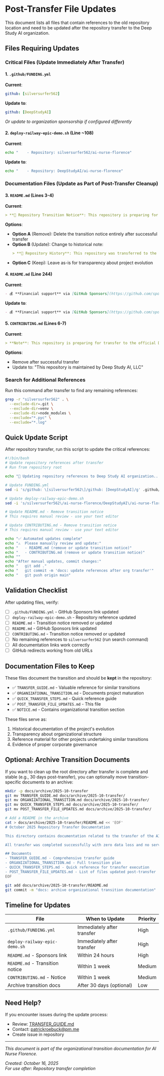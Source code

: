 # Post-Transfer File Updates

This document lists all files that contain references to the old repository location and need to be updated after the repository transfer to the Deep Study AI organization.

## Files Requiring Updates

### Critical Files (Update Immediately After Transfer)

#### 1. `.github/FUNDING.yml`
**Current**: 
```yaml
github: [silversurfer562]
```

**Update to**:
```yaml
github: [DeepStudyAI]
```
*Or update to organization sponsorship if configured differently*

#### 2. `deploy-railway-epic-demo.sh` (Line ~108)
**Current**:
```bash
echo "    - Repository: silversurfer562/ai-nurse-florence"
```

**Update to**:
```bash
echo "    - Repository: DeepStudyAI/ai-nurse-florence"
```

### Documentation Files (Update as Part of Post-Transfer Cleanup)

#### 3. `README.md` (Lines 3-4)
**Current**:
```markdown
> **📢 Repository Transition Notice**: This repository is preparing for transfer to the official Deep Study AI organization on GitHub. See [TRANSFER_GUIDE.md](./TRANSFER_GUIDE.md) for details. All functionality and support will continue uninterrupted.
```

**Options**:
- **Option A** (Remove): Delete the transition notice entirely after successful transfer
- **Option B** (Update): Change to historical note:
  ```markdown
  > **📢 Repository History**: This repository was transferred to the Deep Study AI organization in October 2025. All project history and contributions have been preserved.
  ```
- **Option C** (Keep): Leave as-is for transparency about project evolution

#### 4. `README.md` (Line 244)
**Current**:
```markdown
- 💰 **Financial support** via [GitHub Sponsors](https://github.com/sponsors/silversurfer562) *(Transitioning to Deep Study AI organization)*
```

**Update to**:
```markdown
- 💰 **Financial support** via [GitHub Sponsors](https://github.com/sponsors/DeepStudyAI)
```

#### 5. `CONTRIBUTING.md` (Lines 6-7)
**Current**:
```markdown
> **Note**: This repository is preparing for transfer to the official Deep Study AI organization on GitHub. Your contributions and all project history will be preserved during this transition. See [TRANSFER_GUIDE.md](./TRANSFER_GUIDE.md) for details.
```

**Options**:
- Remove after successful transfer
- Update to: "This repository is maintained by Deep Study AI, LLC"

### Search for Additional References

Run this command after transfer to find any remaining references:
```bash
grep -r "silversurfer562" . \
  --exclude-dir=.git \
  --exclude-dir=venv \
  --exclude-dir=node_modules \
  --exclude="*.pyc" \
  --exclude="*.log"
```

## Quick Update Script

After repository transfer, run this script to update the critical references:

```bash
#!/bin/bash
# Update repository references after transfer
# Run from repository root

echo "🔄 Updating repository references to Deep Study AI organization..."

# Update FUNDING.yml
sed -i 's/github: \[silversurfer562\]/github: [DeepStudyAI]/g' .github/FUNDING.yml

# Update deploy-railway-epic-demo.sh
sed -i 's/silversurfer562\/ai-nurse-florence/DeepStudyAI\/ai-nurse-florence/g' deploy-railway-epic-demo.sh

# Update README.md - Remove transition notice
# This requires manual review - use your text editor

# Update CONTRIBUTING.md - Remove transition notice  
# This requires manual review - use your text editor

echo "✅ Automated updates complete"
echo "⚠️  Please manually review and update:"
echo "   - README.md (remove or update transition notice)"
echo "   - CONTRIBUTING.md (remove or update transition notice)"
echo ""
echo "After manual updates, commit changes:"
echo "   git add ."
echo "   git commit -m 'docs: update references after org transfer'"
echo "   git push origin main"
```

## Validation Checklist

After updating files, verify:

- [ ] `.github/FUNDING.yml` - GitHub Sponsors link updated
- [ ] `deploy-railway-epic-demo.sh` - Repository reference updated
- [ ] `README.md` - Transition notice removed or updated
- [ ] `README.md` - GitHub Sponsors link updated
- [ ] `CONTRIBUTING.md` - Transition notice removed or updated
- [ ] No remaining references to `silversurfer562` (run search command)
- [ ] All documentation links work correctly
- [ ] GitHub redirects working from old URLs

## Documentation Files to Keep

These files document the transition and should be **kept** in the repository:

- ✅ `TRANSFER_GUIDE.md` - Valuable reference for similar transitions
- ✅ `ORGANIZATIONAL_TRANSITION.md` - Documents project maturation
- ✅ `QUICK_TRANSFER_STEPS.md` - Quick reference guide
- ✅ `POST_TRANSFER_FILE_UPDATES.md` - This file
- ✅ `NOTICE.md` - Contains organizational transition section

These files serve as:
1. Historical documentation of the project's evolution
2. Transparency about organizational structure
3. Reference material for other projects undertaking similar transitions
4. Evidence of proper corporate governance

## Optional: Archive Transition Documents

If you want to clean up the root directory after transfer is complete and stable (e.g., 30 days post-transfer), you can optionally move transition-specific documents to an archive:

```bash
mkdir -p docs/archive/2025-10-transfer
git mv TRANSFER_GUIDE.md docs/archive/2025-10-transfer/
git mv ORGANIZATIONAL_TRANSITION.md docs/archive/2025-10-transfer/
git mv QUICK_TRANSFER_STEPS.md docs/archive/2025-10-transfer/
git mv POST_TRANSFER_FILE_UPDATES.md docs/archive/2025-10-transfer/

# Add a README in the archive
cat > docs/archive/2025-10-transfer/README.md << 'EOF'
# October 2025 Repository Transfer Documentation

This directory contains documentation related to the transfer of the AI Nurse Florence repository from personal account (silversurfer562) to the Deep Study AI organization in October 2025.

All transfer was completed successfully with zero data loss and no service interruption.

## Documents
- TRANSFER_GUIDE.md - Comprehensive transfer guide
- ORGANIZATIONAL_TRANSITION.md - Full transition plan
- QUICK_TRANSFER_STEPS.md - Quick reference for transfer execution
- POST_TRANSFER_FILE_UPDATES.md - List of files updated post-transfer
EOF

git add docs/archive/2025-10-transfer/README.md
git commit -m "docs: archive organizational transition documentation"
```

## Timeline for Updates

| File | When to Update | Priority |
|------|---------------|----------|
| `.github/FUNDING.yml` | Immediately after transfer | High |
| `deploy-railway-epic-demo.sh` | Immediately after transfer | High |
| `README.md` - Sponsors link | Within 24 hours | High |
| `README.md` - Transition notice | Within 1 week | Medium |
| `CONTRIBUTING.md` - Notice | Within 1 week | Medium |
| Archive transition docs | After 30 days (optional) | Low |

## Need Help?

If you encounter issues during the update process:
- Review: [TRANSFER_GUIDE.md](./TRANSFER_GUIDE.md)
- Contact: patrickroebuck@pm.me
- Create issue in repository

---

*This document is part of the organizational transition documentation for AI Nurse Florence.*

*Created: October 16, 2025*  
*For use after: Repository transfer completion*
